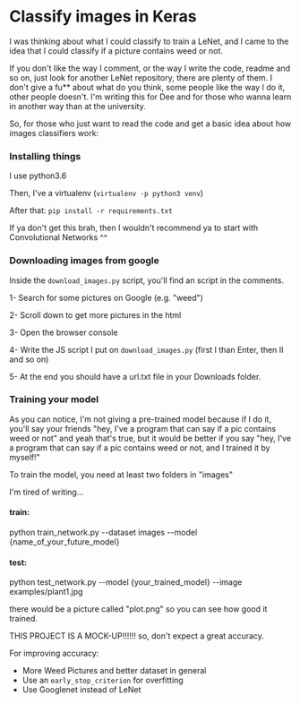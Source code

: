 # Classify images in Keras


I was thinking about what I could classify to train a LeNet, and I came
to the idea that I could classify if a picture contains weed or not.

If you don't like the way I comment, or the way I write the code,
readme and so on, just look for another LeNet repository, there are
plenty of them. I don't give a fu** about what do you think, some people
like the way I do it, other people doesn't. I'm writing this for Dee and
for those who wanna learn in another way than at the university.

So, for those who just want to read the code and get a basic idea about
how images classifiers work:

### Installing things

I use python3.6

Then, I've a virtualenv (`virtualenv -p python3 venv`)

After that: `pip install -r requirements.txt`

If ya don't get this brah, then I wouldn't recommend ya to start with
Convolutional Networks ^^

### Downloading images from google

Inside the `download_images.py` script, you'll find an script in the
comments.

1- Search for some pictures on Google (e.g. "weed")

2- Scroll down to get more pictures in the html

3- Open the browser console

4- Write the JS script I put on `download_images.py` (first I than
Enter, then II and so on)

5- At the end you should have a url.txt file in your Downloads folder.

### Training your model

As you can notice, I'm not giving a pre-trained model because if I do
it, you'll say your friends "hey, I've a program that can say if a pic
contains weed or not" and yeah that's true, but it would be better if
you say "hey, I've a program that can say if a pic contains weed or not,
and I trained it by myself!"


To train the model, you need at least two folders in "images"


I'm tired of writing...

#### train:

python train_network.py --dataset images --model {name_of_your_future_model}


#### test:

python test_network.py --model {your_trained_model} --image examples/plant1.jpg


there would be a picture called "plot.png" so you can see how good it trained.

THIS PROJECT IS A MOCK-UP!!!!!! so, don't expect a great accuracy.

For improving accuracy:

- More Weed Pictures and better dataset in general
- Use an `early_stop_criterion` for overfitting
- Use Googlenet instead of LeNet

